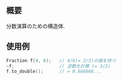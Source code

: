 ## 概要

分数演算のための構造体.

## 使用例

```cpp
Fraction f(4, 6);   // 4/6(= 2/3)の値を持つ
~f;                 // 逆数を計算 (= 3/2)
f.to_double();      // = 0.666666...
```
